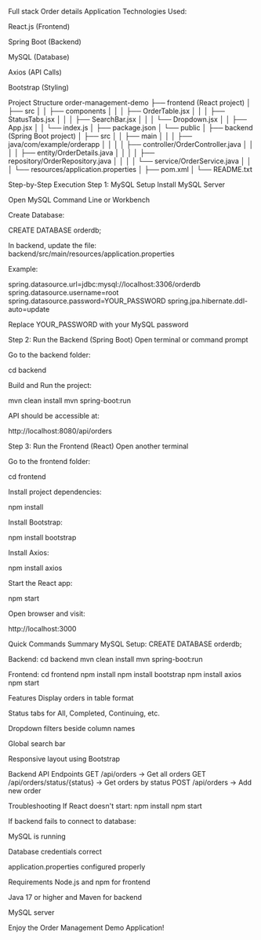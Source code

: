 Full stack Order details  Application
Technologies Used:

React.js (Frontend)

Spring Boot (Backend)

MySQL (Database)

Axios (API Calls)

Bootstrap (Styling)

Project Structure
order-management-demo
├── frontend (React project)
│ ├── src
│ │ ├── components
│ │ │ ├── OrderTable.jsx
│ │ │ ├── StatusTabs.jsx
│ │ │ ├── SearchBar.jsx
│ │ │ └── Dropdown.jsx
│ │ ├── App.jsx
│ │ └── index.js
│ ├── package.json
│ └── public
│
├── backend (Spring Boot project)
│ ├── src
│ │ ├── main
│ │ │ ├── java/com/example/orderapp
│ │ │ │ ├── controller/OrderController.java
│ │ │ │ ├── entity/OrderDetails.java
│ │ │ │ ├── repository/OrderRepository.java
│ │ │ │ └── service/OrderService.java
│ │ │ └── resources/application.properties
│ ├── pom.xml
│
└── README.txt

Step-by-Step Execution
Step 1: MySQL Setup
Install MySQL Server

Open MySQL Command Line or Workbench

Create Database:

CREATE DATABASE orderdb;

In backend, update the file:
backend/src/main/resources/application.properties

Example:

spring.datasource.url=jdbc:mysql://localhost:3306/orderdb
spring.datasource.username=root
spring.datasource.password=YOUR_PASSWORD
spring.jpa.hibernate.ddl-auto=update

Replace YOUR_PASSWORD with your MySQL password

Step 2: Run the Backend (Spring Boot)
Open terminal or command prompt

Go to the backend folder:

cd backend

Build and Run the project:

mvn clean install
mvn spring-boot:run

API should be accessible at:

http://localhost:8080/api/orders

Step 3: Run the Frontend (React)
Open another terminal

Go to the frontend folder:

cd frontend

Install project dependencies:

npm install

Install Bootstrap:

npm install bootstrap

Install Axios:

npm install axios

Start the React app:

npm start

Open browser and visit:

http://localhost:3000

Quick Commands Summary
MySQL Setup:
CREATE DATABASE orderdb;

Backend:
cd backend
mvn clean install
mvn spring-boot:run

Frontend:
cd frontend
npm install
npm install bootstrap
npm install axios
npm start

Features
Display orders in table format

Status tabs for All, Completed, Continuing, etc.

Dropdown filters beside column names

Global search bar

Responsive layout using Bootstrap

Backend API Endpoints
GET /api/orders -> Get all orders
GET /api/orders/status/{status} -> Get orders by status
POST /api/orders -> Add new order

Troubleshooting
If React doesn't start:
npm install
npm start

If backend fails to connect to database:

MySQL is running

Database credentials correct

application.properties configured properly

Requirements
Node.js and npm for frontend

Java 17 or higher and Maven for backend

MySQL server

Enjoy the Order Management Demo Application!
